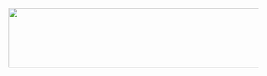 <a href="https://github.com/devxb/gitanimals">
  <img src="https://render.gitanimals.org/farms/c0nant" width="1000" height="120"/>
</a>
